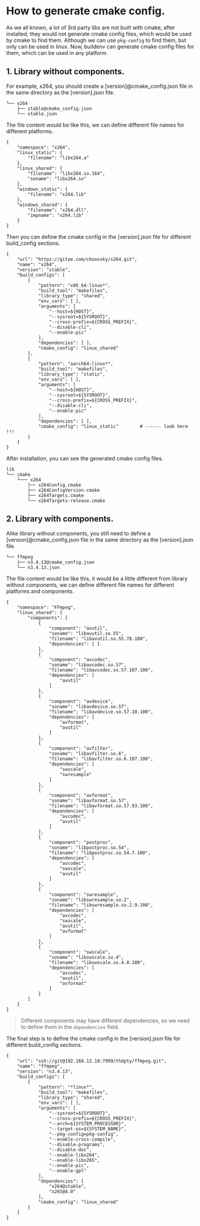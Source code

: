 # How to generate cmake config.

As we all known, a lot of 3rd party libs are not built with cmake, after installed, they would not generate cmake config files, which would be used by cmake to find them. Although we can use `pkg-config` to find them, but only can be used in linux. Now, buildenv can generate cmake config files for them, which can be used in any platform.

## 1. Library without components.

For example, x264, you should create a [version]@cmake_config.json file in the same directory as the [version].json file.

```
└── x264
    ├── stable@cmake_config.json
    └── stable.json
```

The file content would be like this, we can define different file names for different platforms.

```
{
    "namespace": "x264",
    "linux_static": {
        "filename": "libx264.a"
    },
    "linux_shared": {
        "filename": "libx264.so.164",
        "soname": "libx264.so"
    },
    "windows_static": {
        "filename": "x264.lib"
    },
    "windows_shared": {
        "filename": "x264.dll",
        "impname": "x264.lib"
    }
}
```

Then you can define the cmake config in the [version].json file for different build_config sections.

```
{
    "url": "https://gitee.com/chooosky/x264.git",
    "name": "x264",
    "version": "stable",
    "build_configs": [
        {
            "pattern": "x86_64-linux*",
            "build_tool": "makefiles",
            "library_type": "shared",
            "env_vars": [ ],
            "arguments": [
                "--host=${HOST}",
                "--sysroot=${SYSROOT}",
                "--cross-prefix=${CROSS_PREFIX}",
                "--disable-cli",
                "--enable-pic"
            ],
            "dependencies": [ ],
            "cmake_config": "linux_shared"
        },
        {
            "pattern": "aarch64-linux*",
            "build_tool": "makefiles",
            "library_type": "static",
            "env_vars": [ ],
            "arguments": [
                "--host=${HOST}",
                "--sysroot=${SYSROOT}",
                "--cross-prefix=${CROSS_PREFIX}",
                "--disable-cli",
                "--enable-pic"
            ],
            "dependencies": [ ],
            "cmake_config": "linux_static"        # ------ look here !!!
        }
    ]
}
```

After installation, you can see the generated cmake config files.

```
lib
└── cmake
    └─── x264
        ├── x264Config.cmake
        ├── x264ConfigVersion.cmake
        ├── x264Targets.cmake
        └── x264Targets-release.cmake
```

## 2. Library with components.

Alike library without components, you still need to define a [version]@cmake_config.json file in the same directory as the [version].json file.

```
└── ffmpeg
    ├── n3.4.13@cmake_config.json
    └── n3.4.13.json
```

The file content would be like this, it would be a little different from library without components, we can define different file names for different platforms and components.

```
{
    "namespace": "FFmpeg",
    "linux_shared": {
        "components": [
            {
                "component": "avutil",
                "soname": "libavutil.so.55",
                "filename": "libavutil.so.55.78.100",
                "dependencies": [ ]
            },
            {
                "component": "avcodec",
                "soname": "libavcodec.so.57",
                "filename": "libavcodec.so.57.107.100",
                "dependencies": [
                    "avutil"
                ]
            },
            {
                "component": "avdevice",
                "soname": "libavdevice.so.57",
                "filename": "libavdevice.so.57.10.100",
                "dependencies": [
                    "avformat",
                    "avutil"
                ]
            },
            {
                "component": "avfilter",
                "soname": "libavfilter.so.6",
                "filename": "libavfilter.so.6.107.100",
                "dependencies": [
                    "swscale",
                    "swresample"
                ]
            },
            {
                "component": "avformat",
                "soname": "libavformat.so.57",
                "filename": "libavformat.so.57.83.100",
                "dependencies": [
                    "avcodec",
                    "avutil"
                ]
            },
            {
                "component": "postproc",
                "soname": "libpostproc.so.54",
                "filename": "libpostproc.so.54.7.100",
                "dependencies": [
                    "avcodec",
                    "swscale",
                    "avutil"
                ]
            },
            {
                "component": "swresample",
                "soname": "libswresample.so.2",
                "filename": "libswresample.so.2.9.100",
                "dependencies": [
                    "avcodec",
                    "swscale",
                    "avutil",
                    "avformat"
                ]
            },
            {
                "component": "swscale",
                "soname": "libswscale.so.4",
                "filename": "libswscale.so.4.8.100",
                "dependencies": [
                    "avcodec",
                    "avutil",
                    "avformat"
                ]
            }
        ]
    }
}
```

> Different components may have different dependencies, so we need to define them in the `dependencies` field.


The final step is to define the cmake config in the [version].json file for different build_config sections.

```
{
    "url": "ssh://git@192.168.12.18:7999/thdpty/ffmpeg.git",
    "name": "ffmpeg",
    "version": "n3.4.13",
    "build_configs": [
        {
            "pattern": "*linux*",
            "build_tool": "makefiles",
            "library_type": "shared",
            "env_vars": [ ],
            "arguments": [
                "--sysroot=${SYSROOT}",
                "--cross-prefix=${CROSS_PREFIX}",
                "--arch=${SYSTEM_PROCESSOR}",
                "--target-os=${SYSTEM_NAME}",
                "--pkg-config=pkg-config",
                "--enable-cross-compile",
                "--disable-programs",
                "--disable-doc",
                "--enable-libx264",
                "--enable-libx265",
                "--enable-pic",
                "--enable-gpl"
            ],
            "dependencies": [
                "x264@stable",
                "x265@4.0"
            ],
            "cmake_config": "linux_shared"
        }
    ]
}
```